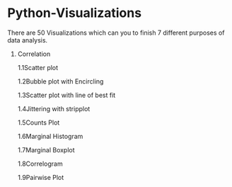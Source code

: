 # Python-Visualizations
There are 50 Visualizations which can you to finish 7 different purposes of data analysis. 
 1. Correlation
    
    1.1Scatter plot
    
    1.2Bubble plot with Encircling
    
    1.3Scatter plot with line of best fit
    
    1.4Jittering with stripplot
    
    1.5Counts Plot
    
    1.6Marginal Histogram
    
    1.7Marginal Boxplot
    
    1.8Correlogram
    
    1.9Pairwise Plot
